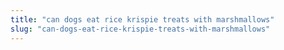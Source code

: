 ```yaml
---
title: "can dogs eat rice krispie treats with marshmallows"
slug: "can-dogs-eat-rice-krispie-treats-with-marshmallows"
---
```


